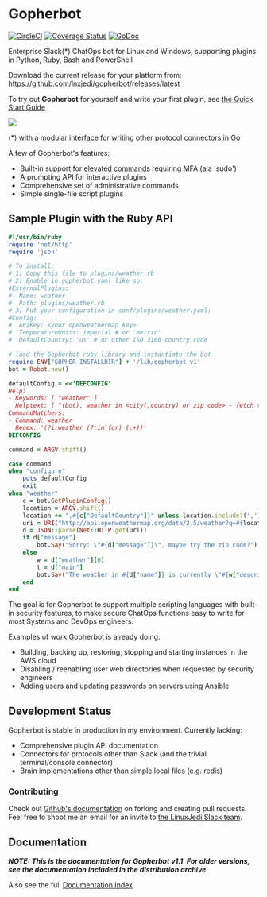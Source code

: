 # Gopherbot

[![CircleCI](https://circleci.com/gh/lnxjedi/gopherbot.svg?style=shield)](https://circleci.com/gh/lnxjedi/gopherbot)
[![Coverage Status](https://coveralls.io/repos/github/lnxjedi/gopherbot/badge.svg?branch=master&service=github)](https://coveralls.io/github/lnxjedi/gopherbot?branch=master)
[![GoDoc](https://godoc.org/github.com/lnxjedi/gopherbot/bot?status.png)](https://godoc.org/github.com/lnxjedi/gopherbot/bot)

Enterprise Slack(\*) ChatOps bot for Linux and Windows, supporting plugins in Python, Ruby, Bash and PowerShell

Download the current release for your platform from: https://github.com/lnxjedi/gopherbot/releases/latest

To try out **Gopherbot** for yourself and write your first plugin, see [the Quick Start Guide](doc/Quick-Start.md)

![](https://raw.githubusercontent.com/wiki/lnxjedi/gopherbot/botdemo.gif)

(*) with a modular interface for writing other protocol connectors in Go

A few of Gopherbot's features:
* Built-in support for [elevated commands](doc/Security-Overview.md#elevation) requiring MFA (ala 'sudo')
* A prompting API for interactive plugins
* Comprehensive set of administrative commands
* Simple single-file script plugins

## Sample Plugin with the Ruby API
```ruby
#!/usr/bin/ruby
require 'net/http'
require 'json'

# To install:
# 1) Copy this file to plugins/weather.rb
# 2) Enable in gopherbot.yaml like so:
#ExternalPlugins:
#- Name: weather
#  Path: plugins/weather.rb
# 3) Put your configuration in conf/plugins/weather.yaml:
#Config:
#  APIKey: <your openweathermap key>
#  TemperatureUnits: imperial # or 'metric'
#  DefaultCountry: 'us' # or other ISO 3166 country code

# load the Gopherbot ruby library and instantiate the bot
require ENV["GOPHER_INSTALLDIR"] + '/lib/gopherbot_v1'
bot = Robot.new()

defaultConfig = <<'DEFCONFIG'
Help:
- Keywords: [ "weather" ]
  Helptext: [ "(bot), weather in <city(,country) or zip code> - fetch the weather from OpenWeatherMap" ]
CommandMatchers:
- Command: weather
  Regex: '(?i:weather (?:in|for) (.+))'
DEFCONFIG

command = ARGV.shift()

case command
when "configure"
	puts defaultConfig
	exit
when "weather"
    c = bot.GetPluginConfig()
    location = ARGV.shift()
    location += ",#{c["DefaultCountry"]}" unless location.include?(',')
    uri = URI("http://api.openweathermap.org/data/2.5/weather?q=#{location}&units=#{c["TemperatureUnits"]}&APPID=#{c["APIKey"]}")
    d = JSON::parse(Net::HTTP.get(uri))
    if d["message"]
        bot.Say("Sorry: \"#{d["message"]}\", maybe try the zip code?")
    else
        w = d["weather"][0]
        t = d["main"]
        bot.Say("The weather in #{d["name"]} is currently \"#{w["description"]}\" and #{t["temp"]} degrees, with a forecast low of #{t["temp_min"]} and high of #{t["temp_max"]}")
    end
end
```

The goal is for Gopherbot to support multiple scripting languages with built-in security features, to make secure ChatOps functions easy to write for most Systems and DevOps engineers.

Examples of work Gopherbot is already doing:
* Building, backing up, restoring, stopping and starting instances in the AWS cloud
* Disabling / reenabling user web directories when requested by security engineers
* Adding users and updating passwords on servers using Ansible

## Development Status
Gopherbot is stable in production in my environment. Currently lacking:
* Comprehensive plugin API documentation
* Connectors for protocols other than Slack (and the trivial terminal/console connector)
* Brain implementations other than simple local files (e.g. redis)

### Contributing
Check out [Github's documentation](https://help.github.com/articles/fork-a-repo/) on forking and creating pull requests. Feel free to shoot me an email
for an invite to [the LinuxJedi Slack team](https://linuxjedi.slack.com).

## Documentation

***NOTE: This is the documentation for Gopherbot v1.1. For older versions, see the documentation included in the distribution archive.***

Also see the full [Documentation Index](doc/README.md)
